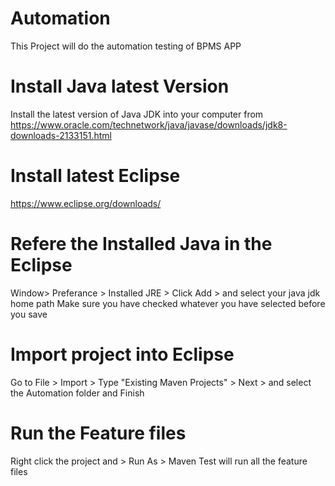 # Automation
This Project will do the automation testing of BPMS APP
# Install Java latest Version
Install the latest version of Java JDK into your computer from https://www.oracle.com/technetwork/java/javase/downloads/jdk8-downloads-2133151.html 
# Install latest Eclipse 
https://www.eclipse.org/downloads/

# Refere the Installed Java in the Eclipse
  Window> Preferance > Installed JRE > Click Add > and select your java jdk home path
  Make sure you have checked whatever you have selected before you save

# Import project into Eclipse 
Go to File > Import > Type "Existing Maven Projects" > Next > and select the Automation folder and Finish
# Run the Feature files
Right click the project and > Run As > Maven Test will run all the feature files
